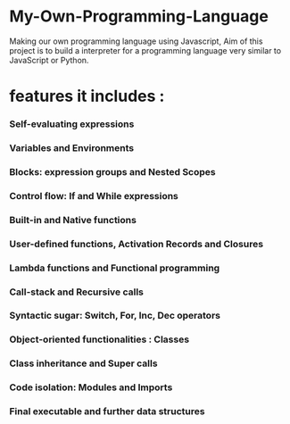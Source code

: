 # My-Own-Programming-Language

Making our own programming language using Javascript,
Aim of this project is to build a interpreter for a programming language very similar to JavaScript or Python.

# features it includes :

### Self-evaluating expressions

### Variables and Environments

### Blocks: expression groups and Nested Scopes

### Control flow: If and While expressions

### Built-in and Native functions

### User-defined functions, Activation Records and Closures

### Lambda functions and Functional programming

### Call-stack and Recursive calls

### Syntactic sugar: Switch, For, Inc, Dec operators

### Object-oriented functionalities : Classes

### Class inheritance and Super calls

### Code isolation: Modules and Imports

### Final executable and further data structures
